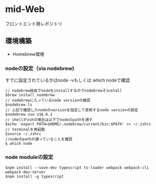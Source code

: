 # mid-Web
フロントエンド用レポジトリ

## 環境構築

* Homebrew環境

### nodeの設定（via nodebrew)
すでに設定されているかはnode -vもしくは which nodeで確認
```
// nodebrew経由でnodeをinstallするのでnodebrewそinstall
$brew install nodebrew
// nodebrewに入っているnode versionの確認
$nodebrew ls
// 上記で確認したnodeのversionを指定して使用するnode versionの設定
$nodebrew use v16.6.2
// shellがzshの場合は以下でnodeのpathを通す
$echo 'export PATH=$HOME/.nodebrew/current/bin:$PATH' >> ~/.zshrc
// terminalを再起動
$source ~/.zshrc
//nodeのpathが通っていることを確認
$ which node
```
### node moduleの設定
```
$npm install --save-dev typescript ts-loader webpack webpack-cli webpack-dev-server
$npm install -g typescript
```
